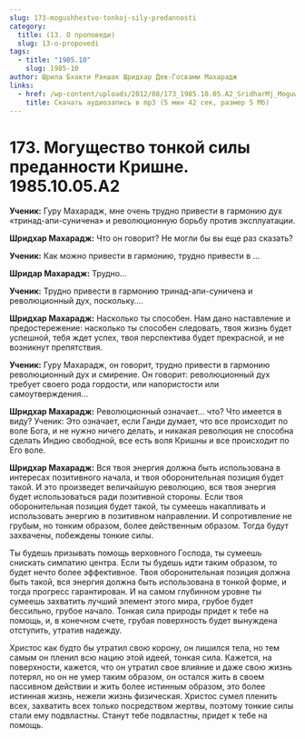 ```yaml
---
slug: 173-mogushhestvo-tonkoj-sily-predannosti
category:
  title: (13. О проповеди)
  slug: 13-o-propovedi
tags:
  - title: "1985.10"
    slug: 1985-10
author: Шрила Бхакти Ракшак Шридхар Дев-Госвами Махарадж
links:
  - href: /wp-content/uploads/2012/08/173_1985.10.05.A2_SridharMj_Moguwestvo_tonkoy_sily_predannosti_Krishne.mp3
    title: Скачать аудиозапись в mp3 (5 мин 42 сек, размер 5 Мб)
---
```


# 173. Могущество тонкой силы преданности Кришне. 1985.10.05.A2

**Ученик:** Гуру Махарадж, мне очень трудно привести в гармонию дух «тринад-апи-суничена» и революционную борьбу против эксплуатации.

**Шридхар Махарадж:** Что он говорит? Не могли бы вы еще раз сказать?

**Ученик:** Как можно привести в гармонию, трудно привести в …

**Шридар Махарадж:** Трудно…

**Ученик:** Трудно привести в гармонию тринад-апи-суничена и революционный дух, поскольку….

**Шридхар Махарадж:** Насколько ты способен. Нам дано наставление и предостережение: насколько ты способен следовать, твоя жизнь будет успешной, тебя ждет успех, твоя перспектива будет прекрасной, и не возникнут препятствия.

**Ученик:** Гуру Махарадж, он говорит, трудно привести в гармонию революционный дух и смирение. Он говорит: революционный дух требует своего рода гордости, или напористости или самоутверждения…

**Шридхар Махарадж:** Революционный означает… что? Что имеется в виду? Ученик: Это означает, если Ганди думает, что все происходит по воле Бога, и не нужно ничего делать, и никакая революция не способна сделать Индию свободной, все есть воля Кришны и все происходит по Его воле.

**Шридхар Махарадж:** Вся твоя энергия должна быть использована в интересах позитивного начала, и твоя оборонительная позиция будет такой. И это произведет величайшую революцию, вся твоя энергия будет использоваться ради позитивной стороны. Если твоя оборонительная позиция будет такой, ты сумеешь накапливать и использовать энергию в позитивном направлении. И сопротивление не грубым, но тонким образом, более действенным образом. Тогда будут захвачены, побеждены тонкие силы.

Ты будешь призывать помощь верховного Господа, ты сумеешь снискать симпатию центра. Если ты будешь идти таким образом, то будет нечто более эффективное. Твоя оборонительная позиция должна быть такой, вся энергия должна быть использована в тонкой форме, и тогда прогресс гарантирован. И на самом глубинном уровне ты сумеешь захватить лучший элемент этого мира, грубое будет бессильно, грубое начало. Тонкая сила природы придет к тебе на помощь, и, в конечном счете, грубая поверхность будет вынуждена отступить, утратив надежду.

Христос как будто бы утратил свою корону, он лишился тела, но тем самым он пленил всю нацию этой идеей, тонкая сила. Кажется, на поверхности, кажется, что он утратил свое влияние и даже свою жизнь потерял, но он не умер таким образом, он остался жить в своем пассивном действии и жить более истинным образом, это более истинная жизнь, нежели жизнь физическая. Христос сумел пленить всех, захватить всех только посредством жертвы, поэтому тонкие силы стали ему подвластны. Станут тебе подвластны, придет к тебе на помощь.

